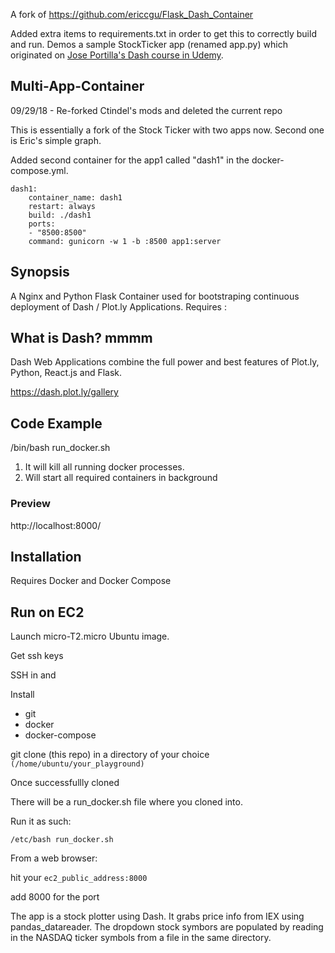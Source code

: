 A fork of 
https://github.com/ericcgu/Flask_Dash_Container

Added extra items to requirements.txt in order to get this to correctly build and run.
Demos a sample StockTicker app (renamed app.py) which originated 
on [Jose Portilla's Dash course in Udemy](https://www.udemy.com/interactive-python-dashboards-with-plotly-and-dash/learn/v4/overview).

## Multi-App-Container 

09/29/18 - Re-forked Ctindel's mods and deleted the current repo

This is essentially a fork of the Stock Ticker with two apps now. Second one is Eric's simple graph.

Added second container for the app1 called "dash1" in the docker-compose.yml.

    dash1:
        container_name: dash1
        restart: always
        build: ./dash1
        ports:
        - "8500:8500"
        command: gunicorn -w 1 -b :8500 app1:server

## Synopsis
A Nginx and Python Flask Container used for bootstraping continuous deployment of Dash / Plot.ly Applications.
Requires :


    
    

## What is Dash? mmmm

Dash Web Applications combine the full power and best features of Plot.ly, Python, React.js and Flask.

https://dash.plot.ly/gallery

## Code Example

/bin/bash run_docker.sh

1. It will kill all running docker processes.
2. Will start all required containers in background

### Preview

http://localhost:8000/


## Installation

Requires Docker and Docker Compose

## Run on EC2

Launch micro-T2.micro Ubuntu image.

Get ssh keys

SSH in and 

Install 
* git
* docker
* docker-compose

git clone (this repo) in a directory of your choice `(/home/ubuntu/your_playground)`

Once successfullly cloned

There will be a run_docker.sh file where you cloned into.

Run it as such:

`/etc/bash run_docker.sh`

From a web browser:

hit your `ec2_public_address:8000`    

add 8000 for the port

The app is a stock plotter using Dash.
It grabs price info from IEX using pandas_datareader.
The dropdown stock symbors are populated by reading in the NASDAQ ticker symbols from a file in the same directory.





